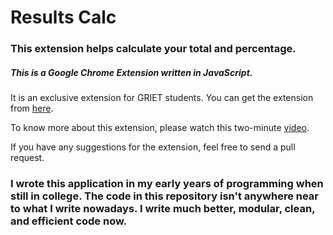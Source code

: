 # Results Calc
### This extension helps calculate your total and percentage.

##### This is a Google Chrome Extension written in JavaScript.

It is an exclusive extension for GRIET students. You can get the extension from [here](https://chrome.google.com/webstore/detail/results-calc/dkkccfjlejpmkpomkbmgohpbcomliika?hl=en&gl=IN).

To know more about this extension, please watch this two-minute [video](https://www.youtube.com/watch?v=wKZWY0C6XSQ).

If you have any suggestions for the extension, feel free to send a pull request.

### I wrote this application in my early years of programming when still in college. The code in this repository isn't anywhere near to what I write nowadays. I write much better, modular, clean, and efficient code now.
